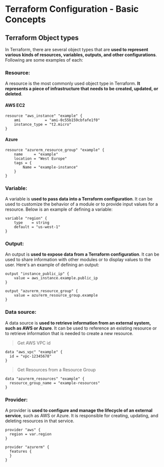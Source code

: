 # Terraform Configuration - Basic Concepts
## Terraform Object types

In Terraform, there are several object types that are **used to represent various kinds of resources, variables, outputs, and other configurations**. Following are some examples of each:

### Resource:
 A resource is the most commonly used object type in Terraform. **It represents a piece of infrastructure that needs to be created, updated, or deleted**.

 #### AWS EC2
```
resource "aws_instance" "example" {
    ami           = "ami-0c55b159cbfafe1f0"
    instance_type = "t2.micro"
}
```
#### Azure 

```
resource "azurerm_resource_group" "example" {
    name     = "example"
    location = "West Europe"
    tags = {
        Name = "example-instance"
    }
}
```

### Variable: 
A variable is **used to pass data into a Terraform configuration**. It can be used to customize the behavior of a module or to provide input values for a resource. Below is an example of defining a variable:
```
variable "region" {
    type    = string
    default = "us-west-1"
}
```
### Output: 
An output is **used to expose data from a Terraform configuration**. It can be used to share information with other modules or to display values to the user. Here's an example of defining an output:
```
output "instance_public_ip" {
    value = aws_instance.example.public_ip
}
```
```
output "azurerm_resource_group" {
    value = azurerm_resource_group.example
}
```

### Data source: 
A data source is **used to retrieve information from an external system, such as AWS or Azure**. It can be used to reference an existing resource or to retrieve information that is needed to create a new resource. 

> Get AWS VPC id
```
data "aws_vpc" "example" {
  id = "vpc-12345678"
}
```
>  Get Resources from a Resource Group
```
data "azurerm_resources" "example" {
  resource_group_name = "example-resources"
}
```
### Provider: 
A provider is **used to configure and manage the lifecycle of an external service**, such as AWS or Azure. It is responsible for creating, updating, and deleting resources in that service.

```
provider "aws" {
  region = var.region
}
```

```
provider "azurerm" {
  features {
  }
}
```